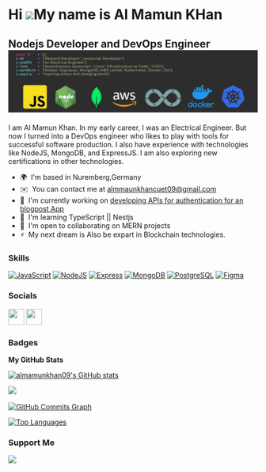 Hi ![](https://user-images.githubusercontent.com/18350557/176309783-0785949b-9127-417c-8b55-ab5a4333674e.gif)My name is Al Mamun KHan
=====================================================================================================================================

Nodejs Developer and DevOps Engineer 
![](https://github.com/almamunkhan09/almamunkhan09/blob/main/profileGithub.png)
----------------------------------------------------------------------------------------------------------------------

I am Al Mamun Khan. In my early career, I was an Electrical Engineer. But now I turned into a DevOps engineer who likes to play with tools for successful software production. I also have experience with technologies like NodeJS, MongoDB, and ExpressJS. I am also exploring new certifications in other technologies.

* 🌍  I'm based in Nuremberg,Germany
* ✉️  You can contact me at [almmaunkhancuet09@gmail.com](mailto:almmaunkhancuet09@gmail.com)
* 🚀  I'm currently working on [developing APIs for authentication for an blogpost App](http://github.com/almamunkhan09/postAPI)
* 🧠  I'm learning TypeScript || Nestjs
* 🤝  I'm open to collaborating on MERN projects
* ⚡  My next dream is Also be expart in Blockchain technologies.

### Skills


<p align="left">
<a href="https://developer.mozilla.org/en-US/docs/Web/JavaScript" target="_blank" rel="noreferrer"><img src="https://raw.githubusercontent.com/danielcranney/readme-generator/main/public/icons/skills/javascript-colored.svg" width="36" height="36" alt="JavaScript" /></a>
<a href="https://nodejs.org/en/" target="_blank" rel="noreferrer"><img src="https://raw.githubusercontent.com/danielcranney/readme-generator/main/public/icons/skills/nodejs-colored.svg" width="36" height="36" alt="NodeJS" /></a>
<a href="https://expressjs.com/" target="_blank" rel="noreferrer"><img src="https://raw.githubusercontent.com/danielcranney/readme-generator/main/public/icons/skills/express-colored.svg" width="36" height="36" alt="Express" /></a>
<a href="https://www.mongodb.com/" target="_blank" rel="noreferrer"><img src="https://raw.githubusercontent.com/danielcranney/readme-generator/main/public/icons/skills/mongodb-colored.svg" width="36" height="36" alt="MongoDB" /></a>
<a href="https://www.postgresql.org/" target="_blank" rel="noreferrer"><img src="https://raw.githubusercontent.com/danielcranney/readme-generator/main/public/icons/skills/postgresql-colored.svg" width="36" height="36" alt="PostgreSQL" /></a>
<a href="https://www.figma.com/" target="_blank" rel="noreferrer"><img src="https://raw.githubusercontent.com/danielcranney/readme-generator/main/public/icons/skills/figma-colored.svg" width="36" height="36" alt="Figma" /></a>
</p>


### Socials

<p align="left"> <a href="https://www.github.com/almamunkhan09" target="_blank" rel="noreferrer"><img src="https://raw.githubusercontent.com/danielcranney/readme-generator/main/public/icons/socials/github.svg" width="32" height="32" /></a> <a href="https://www.linkedin.com/in/al-mamun-khan" target="_blank" rel="noreferrer"><img src="https://raw.githubusercontent.com/danielcranney/readme-generator/main/public/icons/socials/linkedin.svg" width="32" height="32" /></a></p>

### Badges

<b>My GitHub Stats</b>

<a href="http://www.github.com/almamunkhan09"><img src="https://github-readme-stats.vercel.app/api?username=almamunkhan09&show_icons=true&hide=&count_private=true&title_color=0891b2&text_color=ffffff&icon_color=0891b2&bg_color=1c1917&hide_border=true&show_icons=true" alt="almamunkhan09's GitHub stats" /></a>

<a href="http://www.github.com/almamunkhan09"><img src="https://github-readme-streak-stats.herokuapp.com/?user=almamunkhan09&stroke=ffffff&background=1c1917&ring=0891b2&fire=0891b2&currStreakNum=ffffff&currStreakLabel=0891b2&sideNums=ffffff&sideLabels=ffffff&dates=ffffff&hide_border=true" /></a>

<a href="http://www.github.com/almamunkhan09"><img src="https://activity-graph.herokuapp.com/graph?username=almamunkhan09&bg_color=1c1917&color=ffffff&line=0891b2&point=ffffff&area_color=1c1917&area=true&hide_border=true&custom_title=GitHub%20Commits%20Graph" alt="GitHub Commits Graph" /></a>

<a href="https://github.com/almamunkhan09" align="left"><img src="https://github-readme-stats.vercel.app/api/top-langs/?username=almamunkhan09&langs_count=10&title_color=0891b2&text_color=ffffff&icon_color=0891b2&bg_color=1c1917&hide_border=true&locale=en&custom_title=Top%20%Languages" alt="Top Languages" /></a>

### Support Me

<a href="https://www.buymeacoffee.com/almam"><img src="https://cdn.buymeacoffee.com/buttons/v2/default-yellow.png" width="200" /></a>
